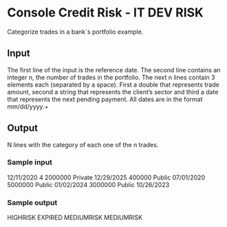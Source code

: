 # Console Credit Risk - IT DEV RISK

Categorize trades in a bank´s portfolio example.

## Input
The first line of the input is the reference date. The second line contains an integer n, the number of trades in
the portfolio. The next n lines contain 3 elements each (separated by a space). First a double that represents
trade amount, second a string that represents the client’s sector and third a date that represents the next
pending payment. All dates are in the format mm/dd/yyyy.+

## Output
N lines with the category of each one of the n trades.

### Sample input
12/11/2020
4
2000000 Private 12/29/2025
400000 Public 07/01/2020
5000000 Public 01/02/2024
3000000 Public 10/26/2023

### Sample output
HIGHRISK
EXPIRED
MEDIUMRISK
MEDIUMRISK
